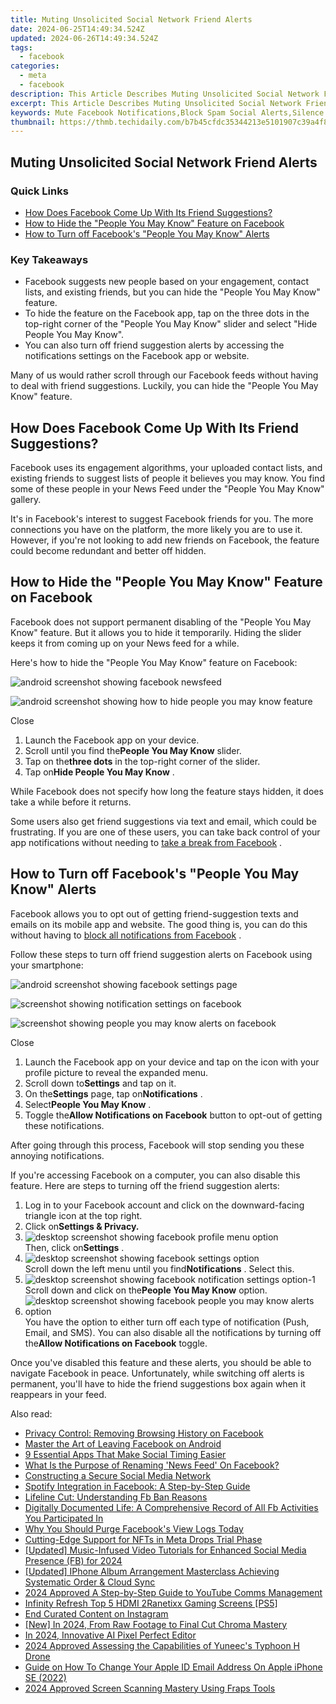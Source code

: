 ```yaml
---
title: Muting Unsolicited Social Network Friend Alerts
date: 2024-06-25T14:49:34.524Z
updated: 2024-06-26T14:49:34.524Z
tags:
  - facebook
categories:
  - meta
  - facebook
description: This Article Describes Muting Unsolicited Social Network Friend Alerts
excerpt: This Article Describes Muting Unsolicited Social Network Friend Alerts
keywords: Mute Facebook Notifications,Block Spam Social Alerts,Silence Friends Requests,Stop Unwanted SNS Pings,Hide SMS Friend Requests,Quiet Chat DM Notifications,Disable Group Invites
thumbnail: https://thmb.techidaily.com/b7b45cfdc35344213e5101907c39a4f8622c548d37868126691840befd4a8d38.jpg
---
```


## Muting Unsolicited Social Network Friend Alerts

### Quick Links

* [How Does Facebook Come Up With Its Friend Suggestions?](#how-does-facebook-come-up-with-its-friend-suggestions)
* [How to Hide the "People You May Know" Feature on Facebook](#how-to-hide-the-quot-people-you-may-know-quot-feature-on-facebook)
* [How to Turn off Facebook's "People You May Know" Alerts](#how-to-turn-off-facebook-39-s-quot-people-you-may-know-quot-alerts)

### Key Takeaways

* Facebook suggests new people based on your engagement, contact lists, and existing friends, but you can hide the "People You May Know" feature.
* To hide the feature on the Facebook app, tap on the three dots in the top-right corner of the "People You May Know" slider and select "Hide People You May Know".
* You can also turn off friend suggestion alerts by accessing the notifications settings on the Facebook app or website.

 Many of us would rather scroll through our Facebook feeds without having to deal with friend suggestions. Luckily, you can hide the "People You May Know" feature.

## How Does Facebook Come Up With Its Friend Suggestions?

 Facebook uses its engagement algorithms, your uploaded contact lists, and existing friends to suggest lists of people it believes you may know. You find some of these people in your News Feed under the "People You May Know" gallery.

 It's in Facebook's interest to suggest Facebook friends for you. The more connections you have on the platform, the more likely you are to use it. However, if you're not looking to add new friends on Facebook, the feature could become redundant and better off hidden.

## How to Hide the "People You May Know" Feature on Facebook

 Facebook does not support permanent disabling of the "People You May Know" feature. But it allows you to hide it temporarily. Hiding the slider keeps it from coming up on your News feed for a while.

 Here's how to hide the "People You May Know" feature on Facebook:

![android screenshot showing facebook newsfeed](https://static1.makeuseofimages.com/wordpress/wp-content/uploads/2024/01/android-screenshot-showing-facebook-newsfeed.jpg)

![android screenshot showing how to hide people you may know feature](https://static1.makeuseofimages.com/wordpress/wp-content/uploads/2024/01/android-screenshot-showing-how-to-hide-people-you-may-know-feature-1.jpg)

Close

1. Launch the Facebook app on your device.
2. Scroll until you find the**People You May Know** slider.
3. Tap on the**three dots** in the top-right corner of the slider.
4. Tap on**Hide People You May Know** .

 While Facebook does not specify how long the feature stays hidden, it does take a while before it returns.

 Some users also get friend suggestions via text and email, which could be frustrating. If you are one of these users, you can take back control of your app notifications without needing to [take a break from Facebook](https://www.makeuseof.com/how-to-take-break-facebook/) .

## How to Turn off Facebook's "People You May Know" Alerts

 Facebook allows you to opt out of getting friend-suggestion texts and emails on its mobile app and website. The good thing is, you can do this without having to [block all notifications from Facebook](https://www.makeuseof.com/how-to-block-all-facebook-notifications/) .

 Follow these steps to turn off friend suggestion alerts on Facebook using your smartphone:

![android screenshot showing facebook settings page](https://static1.makeuseofimages.com/wordpress/wp-content/uploads/2024/01/android-screenshot-showing-facebook-settings-page.jpg)

![screenshot showing notification settings on facebook](https://static1.makeuseofimages.com/wordpress/wp-content/uploads/2021/12/screenshot-showing-notification-settings-on-facebook.jpg)

![screenshot showing people you may know alerts on facebook](https://static1.makeuseofimages.com/wordpress/wp-content/uploads/2021/12/screenshot-showing-people-you-may-know-alerts-on-facebook.jpg)

Close

1. Launch the Facebook app on your device and tap on the icon with your profile picture to reveal the expanded menu.
2. Scroll down to**Settings** and tap on it.
3. On the**Settings** page, tap on**Notifications** .
4. Select**People You May Know** .
5. Toggle the**Allow Notifications on Facebook** button to opt-out of getting these notifications.

 After going through this process, Facebook will stop sending you these annoying notifications.

 If you're accessing Facebook on a computer, you can also disable this feature. Here are steps to turning off the friend suggestion alerts:

1. Log in to your Facebook account and click on the downward-facing triangle icon at the top right.
2. Click on**Settings & Privacy.**
3. ![desktop screenshot showing facebook profile menu option](https://static1.makeuseofimages.com/wordpress/wp-content/uploads/2024/01/desktop-screenshot-showing-facebook-profile-menu-option.jpg)  
 Then, click on**Settings** .
4. ![desktop screenshot showing facebook settings option](https://static1.makeuseofimages.com/wordpress/wp-content/uploads/2024/01/desktop-screenshot-showing-facebook-settings-option.jpg)  
 Scroll down the left menu until you find**Notifications** . Select this.
5. ![desktop screenshot showing facebook notification settings option-1](https://static1.makeuseofimages.com/wordpress/wp-content/uploads/2024/01/desktop-screenshot-showing-facebook-notification-settings-option-1.jpg)  
 Scroll down and click on the**People You May Know** option.
6. ![desktop screenshot showing facebook people you may know alerts option](https://static1.makeuseofimages.com/wordpress/wp-content/uploads/2024/01/desktop-screenshot-showing-facebook-people-you-may-know-alerts-option.jpg)  
 You have the option to either turn off each type of notification (Push, Email, and SMS). You can also disable all the notifications by turning off the**Allow Notifications on Facebook** toggle.

 Once you've disabled this feature and these alerts, you should be able to navigate Facebook in peace. Unfortunately, while switching off alerts is permanent, you'll have to hide the friend suggestions box again when it reappears in your feed.


<ins class="adsbygoogle"
     style="display:block"
     data-ad-format="autorelaxed"
     data-ad-client="ca-pub-7571918770474297"
     data-ad-slot="1223367746"></ins>



<ins class="adsbygoogle"
     style="display:block"
     data-ad-client="ca-pub-7571918770474297"
     data-ad-slot="8358498916"
     data-ad-format="auto"
     data-full-width-responsive="true"></ins>

<span class="atpl-alsoreadstyle">Also read:</span>
<div><ul>
<li><a href="https://facebook.techidaily.com/privacy-control-removing-browsing-history-on-facebook/"><u>Privacy Control: Removing Browsing History on Facebook</u></a></li>
<li><a href="https://facebook.techidaily.com/master-the-art-of-leaving-facebook-on-android/"><u>Master the Art of Leaving Facebook on Android</u></a></li>
<li><a href="https://facebook.techidaily.com/9-essential-apps-that-make-social-timing-easier/"><u>9 Essential Apps That Make Social Timing Easier</u></a></li>
<li><a href="https://facebook.techidaily.com/what-is-the-purpose-of-renaming-news-feed-on-facebook/"><u>What Is the Purpose of Renaming 'News Feed' On Facebook?</u></a></li>
<li><a href="https://facebook.techidaily.com/constructing-a-secure-social-media-network/"><u>Constructing a Secure Social Media Network</u></a></li>
<li><a href="https://facebook.techidaily.com/spotify-integration-in-facebook-a-step-by-step-guide/"><u>Spotify Integration in Facebook: A Step-by-Step Guide</u></a></li>
<li><a href="https://facebook.techidaily.com/lifeline-cut-understanding-fb-ban-reasons/"><u>Lifeline Cut: Understanding Fb Ban Reasons</u></a></li>
<li><a href="https://facebook.techidaily.com/digitally-documented-life-a-comprehensive-record-of-all-fb-activities-you-participated-in/"><u>Digitally Documented Life: A Comprehensive Record of All Fb Activities You Participated In</u></a></li>
<li><a href="https://facebook.techidaily.com/why-you-should-purge-facebooks-view-logs-today/"><u>Why You Should Purge Facebook's View Logs Today</u></a></li>
<li><a href="https://facebook.techidaily.com/cutting-edge-support-for-nfts-in-meta-drops-trial-phase/"><u>Cutting-Edge Support for NFTs in Meta Drops Trial Phase</u></a></li>
<li><a href="https://facebook-video-content.techidaily.com/updated-music-infused-video-tutorials-for-enhanced-social-media-presence-fb-for-2024/"><u>[Updated] Music-Infused Video Tutorials for Enhanced Social Media Presence (FB) for 2024</u></a></li>
<li><a href="https://extra-skills.techidaily.com/updated-iphone-album-arrangement-masterclass-achieving-systematic-order-and-cloud-sync/"><u>[Updated] IPhone Album Arrangement Masterclass  Achieving Systematic Order & Cloud Sync</u></a></li>
<li><a href="https://youtube-clips.techidaily.com/2024-approved-a-step-by-step-guide-to-youtube-comms-management/"><u>2024 Approved  A Step-by-Step Guide to YouTube Comms Management</u></a></li>
<li><a href="https://screen-mirroring-recording.techidaily.com/infinity-refresh-top-5-hdmi-2ranetixx-gaming-screens-ps5/"><u>Infinity Refresh  Top 5 HDMI 2Ranetixx Gaming Screens [PS5]</u></a></li>
<li><a href="https://instagram-video-recordings.techidaily.com/end-curated-content-on-instagram/"><u>End Curated Content on Instagram</u></a></li>
<li><a href="https://eaxpv-info.techidaily.com/new-in-2024-from-raw-footage-to-final-cut-chroma-mastery/"><u>[New] In 2024, From Raw Footage to Final Cut  Chroma Mastery</u></a></li>
<li><a href="https://some-knowledge.techidaily.com/in-2024-innovative-ai-pixel-perfect-editor/"><u>In 2024, Innovative AI Pixel Perfect Editor</u></a></li>
<li><a href="https://extra-lessons.techidaily.com/2024-approved-assessing-the-capabilities-of-yuneecs-typhoon-h-drone/"><u>2024 Approved  Assessing the Capabilities of Yuneec's Typhoon H Drone</u></a></li>
<li><a href="https://ios-unlock.techidaily.com/guide-on-how-to-change-your-apple-id-email-address-on-apple-iphone-se-2022-by-drfone-ios/"><u>Guide on How To Change Your Apple ID Email Address On Apple iPhone SE (2022)</u></a></li>
<li><a href="https://video-screen-grab.techidaily.com/2024-approved-screen-scanning-mastery-using-fraps-tools/"><u>2024 Approved  Screen Scanning Mastery Using Fraps Tools</u></a></li>
</ul></div>
